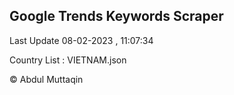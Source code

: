 

## Google Trends Keywords Scraper 
 
Last Update 08-02-2023 , 11:07:34

Country List :
VIETNAM.json



© Abdul Muttaqin 
